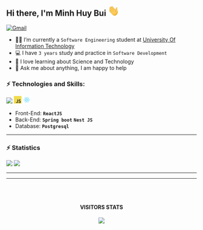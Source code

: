 <h2> Hi there, I'm Minh Huy Bui <img src="https://raw.githubusercontent.com/ABSphreak/ABSphreak/master/gifs/Hi.gif" width="30px"></h2>


[![Gmail](https://img.shields.io/twitter/url?label=Gmail&logo=gmail&url=https://gmail.com)](mailto:buiminhhuyqnam@gmail.com)




- 👨‍🎓 I’m currently a `Software Engineering` student at [University Of Information Technology](https://en.uit.edu.vn/overview-vnuhcm-university-information-technology)
- 💻 I have `3 years` study and practice in `Software Development`
- 🌱 I love learning about Science and Technology
- 💬 Ask me about anything, I am happy to help








### ⚡ Technologies and Skills:  
<code><img height="20" src="https://user-images.githubusercontent.com/33158051/103466606-760a4000-4d14-11eb-9941-2f3d00371471.png"></code>
<code><img height="20" src="https://raw.githubusercontent.com/github/explore/80688e429a7d4ef2fca1e82350fe8e3517d3494d/topics/javascript/javascript.png"></code>
<code><img height="20" src="https://raw.githubusercontent.com/github/explore/80688e429a7d4ef2fca1e82350fe8e3517d3494d/topics/react/react.png"></code>


- Front-End:  **`ReactJS`**
- Back-End: **`Spring boot`** **`Nest JS`**
- Database: **`Postgresql`** 


---
### ⚡ Statistics  
<img  src="https://github-readme-stats.vercel.app/api?username=huy1010&show_icons=true">

<a href="https://github.com/huy1010">
    <img style="" src="https://github-readme-stats.vercel.app/api/top-langs/?username=huy1010&hide=jupyter%20notebook,html&langs_count=7&layout=compact" />
</a>


---



---

<br/><br/>
<h4 align="center">VISITORS STATS</h4>
<p align="center"><img src="https://profile-counter.glitch.me/{huy1010}/count.svg"/></p>
